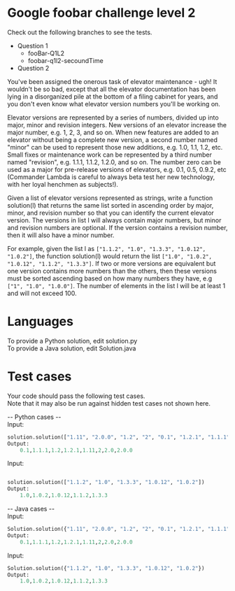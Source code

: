 # Google foobar challenge level 2

Check out the following branches to see the tests.
- Question 1
  - fooBar-Q1L2
  - foobar-q1l2-secoundTime
- Question 2  

You've been assigned the onerous task of elevator maintenance - ugh! It wouldn't be so bad, except that all the elevator documentation has been lying in a disorganized pile at the bottom of a filing cabinet for years, and you don't even know what elevator version numbers you'll be working on. 

Elevator versions are represented by a series of numbers, divided up into major, minor and revision integers. New versions of an elevator increase the major number, e.g. 1, 2, 3, and so on. When new features are added to an elevator without being a complete new version, a second number named "minor" can be used to represent those new additions, e.g. 1.0, 1.1, 1.2, etc. Small fixes or maintenance work can be represented by a third number named "revision", e.g. 1.1.1, 1.1.2, 1.2.0, and so on. The number zero can be used as a major for pre-release versions of elevators, e.g. 0.1, 0.5, 0.9.2, etc (Commander Lambda is careful to always beta test her new technology, with her loyal henchmen as subjects!).

Given a list of elevator versions represented as strings, write a function solution(l) that returns the same list sorted in ascending order by major, minor, and revision number so that you can identify the current elevator version. The versions in list l will always contain major numbers, but minor and revision numbers are optional. If the version contains a revision number, then it will also have a minor number.

For example, given the list l as `["1.1.2", "1.0", "1.3.3", "1.0.12", "1.0.2"]`, the function solution(l) would return the list `["1.0", "1.0.2", "1.0.12", "1.1.2", "1.3.3"]`. If two or more versions are equivalent but one version contains more numbers than the others, then these versions must be sorted ascending based on how many numbers they have, e.g `["1", "1.0", "1.0.0"]`. The number of elements in the list l will be at least 1 and will not exceed 100.

Languages  
=========  
  
To provide a Python solution, edit solution.py  
To provide a Java solution, edit Solution.java  
  
Test cases  
==========  
Your code should pass the following test cases.  
Note that it may also be run against hidden test cases not shown here.  
  
-- Python cases --   
Input:  
```python
solution.solution(["1.11", "2.0.0", "1.2", "2", "0.1", "1.2.1", "1.1.1", "2.0"])  
Output:  
    0.1,1.1.1,1.2,1.2.1,1.11,2,2.0,2.0.0  
```    
  
Input:  
```python

solution.solution(["1.1.2", "1.0", "1.3.3", "1.0.12", "1.0.2"])  
Output:  
    1.0,1.0.2,1.0.12,1.1.2,1.3.3  
```  
-- Java cases --   
Input:  
```python
Solution.solution({"1.11", "2.0.0", "1.2", "2", "0.1", "1.2.1", "1.1.1", "2.0"})  
Output:  
    0.1,1.1.1,1.2,1.2.1,1.11,2,2.0,2.0.0  
```  
Input:  
```python
Solution.solution({"1.1.2", "1.0", "1.3.3", "1.0.12", "1.0.2"})  
Output:  
    1.0,1.0.2,1.0.12,1.1.2,1.3.3  
```    
